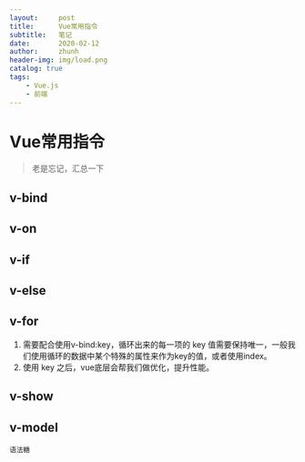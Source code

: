 ```yaml
---
layout:     post
title:      Vue常用指令
subtitle:   笔记
date:       2020-02-12
author:     zhunh
header-img: img/load.png
catalog: true
tags:
    - Vue.js
    - 前端
---
```

# Vue常用指令
>老是忘记，汇总一下


## v-bind



## v-on

## v-if

## v-else

## v-for

1. 需要配合使用v-bind:key，循环出来的每一项的 key 值需要保持唯一，一般我们使用循环的数据中某个特殊的属性来作为key的值，或者使用index。
2. 使用 key 之后，vue底层会帮我们做优化，提升性能。



## v-show

## v-model
	语法糖

